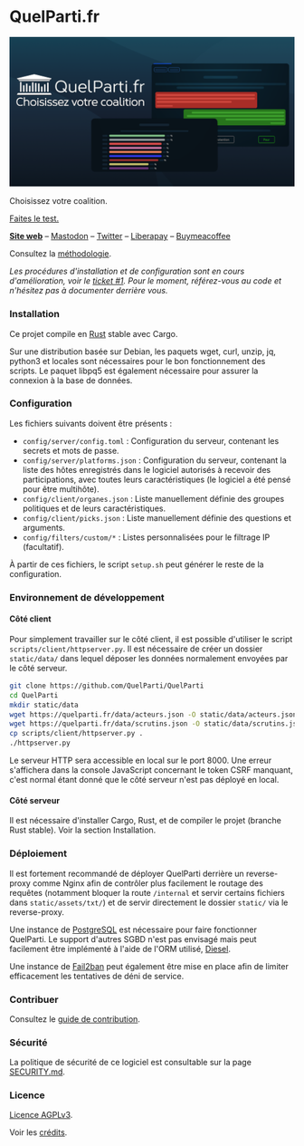 # QuelParti.fr

![QuelParti.fr](/static/assets/img/banner/banner.png)

Choisissez votre coalition.

[Faites le test.](https://quelparti.fr)

**[Site web](https://quelparti.fr)** – [Mastodon](https://botsin.space/@QuelParti) – [Twitter](https://twitter.com/QuelParti) – [Liberapay](https://liberapay.com/QuelParti) – [Buymeacoffee](https://www.buymeacoffee.com/quelparti)

Consultez la [méthodologie](METHODOLOGY.md).

*Les procédures d'installation et de configuration sont en cours d'amélioration, voir le [ticket #1](/../../issues/1). Pour le moment, référez-vous au code et n'hésitez pas à documenter derrière vous.*

### Installation

Ce projet compile en [Rust](https://rustup.rs/) stable avec Cargo.

Sur une distribution basée sur Debian, les paquets wget, curl, unzip, jq, python3 et locales sont nécessaires pour le bon fonctionnement des scripts. Le paquet libpq5 est également nécessaire pour assurer la connexion à la base de données.

### Configuration

Les fichiers suivants doivent être présents :
- `config/server/config.toml` : Configuration du serveur, contenant les secrets et mots de passe.
- `config/server/platforms.json` : Configuration du serveur, contenant la liste des hôtes enregistrés dans le logiciel autorisés à recevoir des participations, avec toutes leurs caractéristiques (le logiciel a été pensé pour être multihôte).
- `config/client/organes.json` : Liste manuellement définie des groupes politiques et de leurs caractéristiques.
- `config/client/picks.json` : Liste manuellement définie des questions et arguments.
- `config/filters/custom/*` : Listes personnalisées pour le filtrage IP (facultatif).

À partir de ces fichiers, le script `setup.sh` peut générer le reste de la configuration.

### Environnement de développement

#### Côté client

Pour simplement travailler sur le côté client, il est possible d'utiliser le script `scripts/client/httpserver.py`. Il est nécessaire de créer un dossier `static/data/` dans lequel déposer les données normalement envoyées par le côté serveur.

```sh
git clone https://github.com/QuelParti/QuelParti
cd QuelParti
mkdir static/data
wget https://quelparti.fr/data/acteurs.json -O static/data/acteurs.json
wget https://quelparti.fr/data/scrutins.json -O static/data/scrutins.json
cp scripts/client/httpserver.py .
./httpserver.py
```

Le serveur HTTP sera accessible en local sur le port 8000. Une erreur s'affichera dans la console JavaScript concernant le token CSRF manquant, c'est normal étant donné que le côté serveur n'est pas déployé en local.

#### Côté serveur

Il est nécessaire d'installer Cargo, Rust, et de compiler le projet (branche Rust stable). Voir la section Installation.

### Déploiement

Il est fortement recommandé de déployer QuelParti derrière un reverse-proxy comme Nginx afin de contrôler plus facilement le routage des requêtes (notamment bloquer la route `/internal` et servir certains fichiers dans `static/assets/txt/`) et de servir directement le dossier `static/` via le reverse-proxy.

Une instance de [PostgreSQL](https://www.postgresql.org/) est nécessaire pour faire fonctionner QuelParti. Le support d'autres SGBD n'est pas envisagé mais peut facilement être implémenté à l'aide de l'ORM utilisé, [Diesel](https://diesel.rs/).

Une instance de [Fail2ban](https://fail2ban.org/wiki/index.php/Main_Page) peut également être mise en place afin de limiter efficacement les tentatives de déni de service.

### Contribuer

Consultez le [guide de contribution](CONTRIBUTING.md).

### Sécurité

La politique de sécurité de ce logiciel est consultable sur la page [SECURITY.md](SECURITY.md).

### Licence

[Licence AGPLv3](LICENSE).

Voir les [crédits](CREDITS.md).
